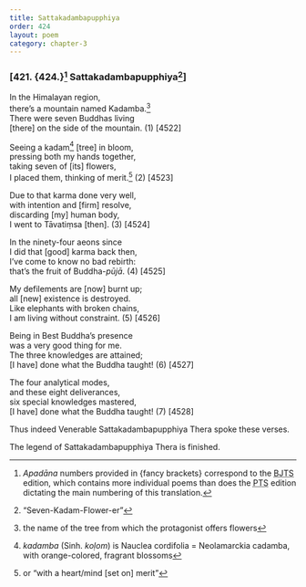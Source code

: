 ```yaml
---
title: Sattakadambapupphiya
order: 424
layout: poem
category: chapter-3
---
```


### \[421. {424.}[^1] Sattakadambapupphiya[^2]\]

In the Himalayan region,  
there’s a mountain named Kadamba.[^3]  
There were seven Buddhas living  
\[there\] on the side of the mountain. (1) \[4522\]

Seeing a kadam[^4] \[tree\] in bloom,  
pressing both my hands together,  
taking seven of \[its\] flowers,  
I placed them, thinking of merit.[^5] (2) \[4523\]

Due to that karma done very well,  
with intention and \[firm\] resolve,  
discarding \[my\] human body,  
I went to Tāvatiṃsa \[then\]. (3) \[4524\]

In the ninety-four aeons since  
I did that \[good\] karma back then,  
I’ve come to know no bad rebirth:  
that’s the fruit of Buddha-*pūjā*. (4) \[4525\]

My defilements are \[now\] burnt up;  
all \[new\] existence is destroyed.  
Like elephants with broken chains,  
I am living without constraint. (5) \[4526\]

Being in Best Buddha’s presence  
was a very good thing for me.  
The three knowledges are attained;  
\[I have\] done what the Buddha taught! (6) \[4527\]

The four analytical modes,  
and these eight deliverances,  
six special knowledges mastered,  
\[I have\] done what the Buddha taught! (7) \[4528\]

Thus indeed Venerable Sattakadambapupphiya Thera spoke these verses.

The legend of Sattakadambapupphiya Thera is finished.

[^1]: *Apadāna* numbers provided in {fancy brackets} correspond to the <abbr title="Buddha Jayanthi Tripitaka Series">BJTS</abbr> edition, which contains more individual poems than does the <abbr title="Pali Text Society">PTS</abbr> edition dictating the main numbering of this translation.

[^2]: “Seven-Kadam-Flower-er”

[^3]: the name of the tree from which the protagonist offers flowers

[^4]: *kadamba* (Sinh. *koḷom*) is Nauclea cordifolia = Neolamarckia cadamba, with orange-colored, fragrant blossoms

[^5]: or “with a heart/mind \[set on\] merit”

